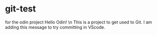 # git-test
for the odin project
Hello Odin!
\n
This is a project to get used to Git. I am adding this message to try committing in VScode.